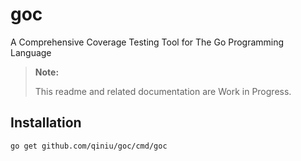 # goc
A Comprehensive Coverage Testing Tool for The Go Programming Language

> **Note:**
>
> This readme and related documentation are Work in Progress.

## Installation
```go get github.com/qiniu/goc/cmd/goc```
